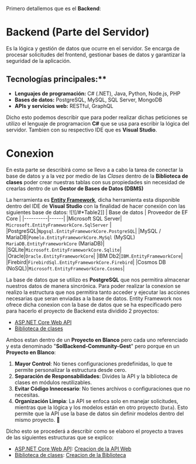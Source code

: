Primero detallemos que es el **Backend**:
# Backend (Parte del Servidor)
Es la lógica y gestión de datos que ocurre en el servidor. Se encarga de procesar solicitudes del frontend, gestionar bases de datos y garantizar la seguridad de la aplicación.
## Tecnologías principales:**
- **Lenguajes de programación:** C# (.NET), Java, Python, Node.js, PHP
- **Bases de datos:** PostgreSQL, MySQL, SQL Server, MongoDB
- **APIs y servicios web:** RESTful, GraphQL

Dicho esto podemos describir que para poder realizar dichas peticiones se utilizo el lenguaje de programacion **C#** que se usa para escribir la lógica del servidor. Tambien con su respectivo IDE que es **Visual Studio**.
# Conexion

En esta parte se describirá como se llevo a a cabo la tarea de conectar la base de datos y a la vez por medio de las *Clases* dentro de la **Biblioteca de clases** poder crear nuestras tablas con sus propiedades sin necesidad de crearlas dentro de un **Gestor de Bases de Datos (DBMS)** 

La herramienta es **[Entity Framework](Entity%20Framework.md)**, dicha herramienta esta disponible dentro del IDE de **Visual Studio** con la finalidad de hacer conexión con las siguientes base de datos: 
![![/#*Table2]]
| Base de datos | Proveedor de EF Core |
|----------|------|
|Microsoft SQL Server| `Microsoft.EntityFrameworkCore.SqlServer` |
|PostgreSQL|`Npgsql.EntityFrameworkCore.PostgreSQL`|
|MySQL / MariaDB|`Pomelo.EntityFrameworkCore.MySql` (MySQL) `MariaDB.EntityFrameworkCore` (MariaDB)|
|SQLite|`Microsoft.EntityFrameworkCore.Sqlite`|
|Oracle|`Oracle.EntityFrameworkCore`|
|IBM Db2|`IBM.EntityFrameworkCore`|
|Firebird|`FirebirdSql.EntityFrameworkCore.Firebird`|
|Cosmos DB (NoSQL)|`Microsoft.EntityFrameworkCore.Cosmos`|

La base de datos que se utilizo es **PostgreSQL** que nos permitira almacenar nuestros datos de manera sincrónica.
Para poder realizar la conexion se realizo la estructura que nos permitira tanto acceder y ejecutar las acciones necesarias que seran enviadas a la base de datos.
Entity Framework nos ofrece dicha conexion con la base de datos que se ha especificado pero para hacerlo el proyecto de Backend esta dividido 2 proyectos:
- [ASP.NET Core Web API](ASP.NET%20Core%20Web%20API.md) 
- [Biblioteca de clases](Biblioteca%20de%20clases.md)

Ambos estan dentro de un **Proyecto en Blanco** pero cada uno referenciado y esta denominado "**SolBackend-Community-Gest**"
pero porque en un **Proyecto en Blanco**:
1. **Mayor Control**: No tienes configuraciones predefinidas, lo que te permite personalizar la estructura desde cero.
2. **Separación de Responsabilidades**: Divides la API y la biblioteca de clases en módulos reutilizables.
3. **Evitar Código Innecesario**: No tienes archivos o configuraciones que no necesitas.
4. **Organización Limpia**: La API se enfoca solo en manejar solicitudes, mientras que la lógica y los modelos están en otro proyecto (`Data`).
Esto permite que la API use la base de datos sin definir modelos dentro del mismo proyecto. 🚀

Dicho esto se procederá a describir como se elaboro el proyecto a traves de las siguientes estructuras que se explico:
- [ASP.NET Core Web API](ASP.NET%20Core%20Web%20API.md): [Creacion de la API Web](Creacion%20de%20la%20API%20Web.md) 
- [Biblioteca de clases](Biblioteca%20de%20clases.md): [Creacion de la Biblioteca](Creacion%20de%20la%20Biblioteca.md)
